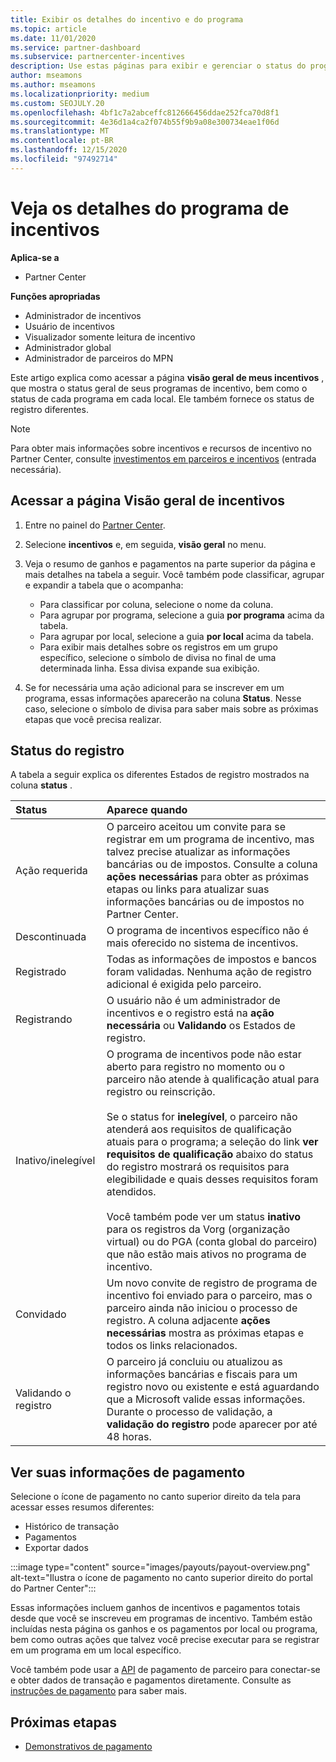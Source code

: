 ```yaml
---
title: Exibir os detalhes do incentivo e do programa
ms.topic: article
ms.date: 11/01/2020
ms.service: partner-dashboard
ms.subservice: partnercenter-incentives
description: Use estas páginas para exibir e gerenciar o status do programa de incentivos
author: mseamons
ms.author: mseamons
ms.localizationpriority: medium
ms.custom: SEOJULY.20
ms.openlocfilehash: 4bf1c7a2abceffc812666456ddae252fca70d8f1
ms.sourcegitcommit: 4e36d1a4ca2f074b55f9b9a08e300734eae1f06d
ms.translationtype: MT
ms.contentlocale: pt-BR
ms.lasthandoff: 12/15/2020
ms.locfileid: "97492714"
---
```

# <a name="view-your-incentives-program-details"></a>Veja os detalhes do programa de incentivos

**Aplica-se a**

- Partner Center

**Funções apropriadas**

- Administrador de incentivos
- Usuário de incentivos
- Visualizador somente leitura de incentivo
- Administrador global
- Administrador de parceiros do MPN

Este artigo explica como acessar a página **visão geral de meus incentivos** , que mostra o status geral de seus programas de incentivo, bem como o status de cada programa em cada local. Ele também fornece os status de registro diferentes. 

>[!NOTE]
>Para obter mais informações sobre incentivos e recursos de incentivo no Partner Center, consulte [investimentos em parceiros e incentivos](https://partner.microsoft.com/membership/partner-incentives) (entrada necessária).

## <a name="access-the-incentives-overview-page"></a>Acessar a página Visão geral de incentivos

1. Entre no painel do [Partner Center](https://partner.microsoft.com/dashboard).
1. Selecione **incentivos** e, em seguida, **visão geral** no menu.
1. Veja o resumo de ganhos e pagamentos na parte superior da página e mais detalhes na tabela a seguir. Você também pode classificar, agrupar e expandir a tabela que o acompanha:

   - Para classificar por coluna, selecione o nome da coluna.
   - Para agrupar por programa, selecione a guia **por programa** acima da tabela.
   - Para agrupar por local, selecione a guia **por local** acima da tabela.
   - Para exibir mais detalhes sobre os registros em um grupo específico, selecione o símbolo de divisa no final de uma determinada linha. Essa divisa expande sua exibição.
1. Se for necessária uma ação adicional para se inscrever em um programa, essas informações aparecerão na coluna **Status**. Nesse caso, selecione o símbolo de divisa para saber mais sobre as próximas etapas que você precisa realizar.

## <a name="enrollment-status"></a>Status do registro

A tabela a seguir explica os diferentes Estados de registro mostrados na coluna **status** .

| **Status**         | **Aparece quando** |
|:------------------------------------|:------------------|
| Ação requerida  | O parceiro aceitou um convite para se registrar em um programa de incentivo, mas talvez precise atualizar as informações bancárias ou de impostos. Consulte a coluna **ações necessárias** para obter as próximas etapas ou links para atualizar suas informações bancárias ou de impostos no Partner Center. |
| Descontinuada  | O programa de incentivos específico não é mais oferecido no sistema de incentivos. |
| Registrado  | Todas as informações de impostos e bancos foram validadas. Nenhuma ação de registro adicional é exigida pelo parceiro. |
| Registrando  | O usuário não é um administrador de incentivos e o registro está na **ação necessária** ou **Validando** os Estados de registro.|
| Inativo/inelegível | O programa de incentivos pode não estar aberto para registro no momento ou o parceiro não atende à qualificação atual para registro ou reinscrição. <br><br> Se o status for **inelegível**, o parceiro não atenderá aos requisitos de qualificação atuais para o programa; a seleção do link **ver requisitos de qualificação** abaixo do status do registro mostrará os requisitos para elegibilidade e quais desses requisitos foram atendidos. <br><br> Você também pode ver um status **inativo** para os registros da Vorg (organização virtual) ou do PGA (conta global do parceiro) que não estão mais ativos no programa de incentivo.  |
| Convidado  | Um novo convite de registro de programa de incentivo foi enviado para o parceiro, mas o parceiro ainda não iniciou o processo de registro. A coluna adjacente **ações necessárias** mostra as próximas etapas e todos os links relacionados.  |
| Validando o registro  | O parceiro já concluiu ou atualizou as informações bancárias e fiscais para um registro novo ou existente e está aguardando que a Microsoft valide essas informações. Durante o processo de validação, a **validação do registro** pode aparecer por até 48 horas.  |

## <a name="see-your-payment-information"></a>Ver suas informações de pagamento

Selecione o ícone de pagamento no canto superior direito da tela para acessar esses resumos diferentes:

- Histórico de transação
- Pagamentos
- Exportar dados

:::image type="content" source="images/payouts/payout-overview.png" alt-text="Ilustra o ícone de pagamento no canto superior direito do portal do Partner Center":::

Essas informações incluem ganhos de incentivos e pagamentos totais desde que você se inscreveu em programas de incentivo. Também estão incluídas nesta página os ganhos e os pagamentos por local ou programa, bem como outras ações que talvez você precise executar para se registrar em um programa em um local específico. 

Você também pode usar a [API](https://apidocs.microsoft.com/services/partnerpayouts) de pagamento de parceiro para conectar-se e obter dados de transação e pagamentos diretamente. Consulte as [instruções de pagamento](payout-statement.md) para saber mais.

## <a name="next-steps"></a>Próximas etapas
- [Demonstrativos de pagamento](payout-statement.md)
